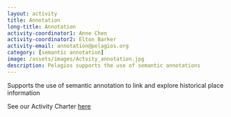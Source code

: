 ```yaml
---
layout: activity
title: Annotation
long-title: Annotation
activity-coordinator1: Anne Chen  
activity-coordinator2: Elton Barker
activity-email: annotation@pelagios.org
category: [semantic annotation]
image: /assets/images/Actvity_annotation.jpg
description: Pelagios supports the use of semantic annotations
---
```


Supports the use of semantic annotation to link and explore historical place information 

See our Activity Charter [here](https://docs.google.com/document/d/1Id6Ml9XKxiyf_VsG98DyeXzlAtLUbKqfhiNRkFDY4PY/edit)